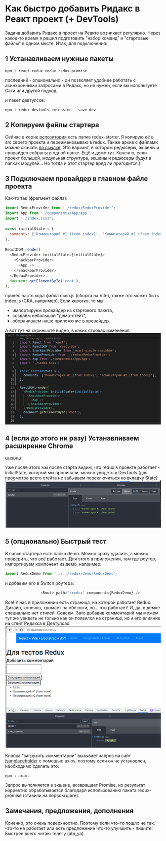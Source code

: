# Как быстро добавить Ридакс в Реакт проект (+ DevTools)
Задача добавить Ридакс в проект на Реакте возникает регулярно. Через какое-то время я решил подготовить "набор команд" и "стартовые файлы" в одном месте. Итак, для подключения:

## 1 Устанавливаем нужные пакеты
```
npm i react-redux redux redux-promise
```
последний - опционально - он позволяет удобнее работать с асинхронными запросами в Ридакс, но не нужен, если вы используете Саги или другой подход.

и пакет девтулсов:
```
npm i redux-devtools-extension --save-dev
```

## 2 Копируем файлы стартера
Сейчас в корне [репозитория](https://github.com/abr-ya/how-to/tree/gh-pages) есть папка redux-starter. Я копирую её в src своего проекта и переименовываю в redux.
Также архив с файлами можно скачать [по ссылке](https://disk.yandex.ru/d/1bt2x75u1OMmNQ).
Это вариант, в котором редюсеры, экшены и провайдер собраны в одной папке. Ещё и демо тут. Конечно, если проект большой, модульная структура, экшены и редюсеры будут в папках модулей... Но тогда и этот стартер вряд ли пригодится.)

## 3 Подключаем провайдер в главном файле проекта
Как-то так (фрагмент файла):
```javascript
import ReduxProvider from './redux/ReduxProvider';
import App from './components/App/App';
import './index.scss';

const initialState = {
  comments: ['Комментарий #1 (from index)', 'Комментарий #2 (from index)'],
};

ReactDOM.render(
  <ReduxProvider initialState={initialState}>
    <SnackbarProvider>
      <App />
    </SnackbarProvider>
  </ReduxProvider>,
  document.getElementById('root'),
);
```

привёл часть кода файла main.js (сборка на Vite), также это может быть index.js (CRA, например).
Если коротко, то мы:
- импортируем провайдер из стартового пакета,
- создаём небольшой "демо-стейт",
- оборачиваем наше приложение в провайдер.

А вот тут на скриншоте видно, в каких строках изменения:
![](./img/redux/2021-08-15_110306_add_redux.png)

## 4 (если до этого ни разу) Устанавливаем расширение Chrome
[отсюда](https://chrome.google.com/webstore/detail/redux-devtools/lmhkpmbekcpmknklioeibfkpmmfibljd)

Уже после этого мы после старта видим, что redux в проекте работает - initialState, который мы прописали, можно увидеть в DevTools (для просмотра всего стейта не забываем переключиться на вкладку State):
![](./img/redux/2021-08-15_112105_state.png)

## 5 (опционально) Быстрый тест
В папке стартера есть папка demo.
Можно сразу удалить, а можно проверить, что всё работает.
Для этого в приложении, там где роутер, импортируем компонент из демо, например:
```javascript
import ReduxDemo from '../../redux/demo/ReduxDemo';
```

и добавим его в Switch роутера:
```javascript
                <Route path="/redux" component={ReduxDemo} />
```

Всё! У нас в приложении есть страница, на которой работает Redux. Дизайн, конечно, хромает на обе ноги, но... это работает! И, да, в демке специально нет стилей. Совсем. Зато добавив комментарий мы можем тут же увидеть не только как он появился на странице, но и его влияние на стейт Ридакса в Девтулсах:
![](./img/redux/2021-08-15_122719_redux_demo.png)


Кнопка "загрузить комментарии" вызывает запрос на сайт [jsonplaceholder](http://jsonplaceholder.typicode.com/) c помощью axios, поэтому если он не установлен, необходимо сделать это:
```
npm i axios
```

Запрос выполняется в экшене, возвращает Promise, но результат корректно обрабатывается благодаря использованию пакета redux-promise (ставили на первом шаге).

## Замечания, предложения, дополнения
Конечно, это очень поверхностно. Поэтому если что-то пошло не так, что-то не работает или есть предложение что-то улучшить - пишите! Быстрее всего читаю телегу (abr_ya). 
